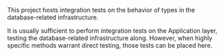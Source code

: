 ﻿This project hosts integration tests on the behavior of types in the database-related infrastructure.

It is usually sufficient to perform integration tests on the Application layer, testing the database-related infrastructure along.
However, when highly specific methods warrant direct testing, those tests can be placed here.
